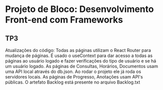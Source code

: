 # Projeto de Bloco: Desenvolvimento Front-end com Frameworks

## TP3

Atualizações do código:
Todas as páginas utilizam o React Router para mudança de páginas.
É usado o useContext para dar acesso a todas as páginas ao usuário logado e fazer verificações do tipo de usuário e se há um usuário logado.
As páginas de Consultas, Horários, Documentos usam uma API local através do db.json. Ao rodar o projeto ele já roda os servidores locais.
As páginas de Progresso, Anotações usam API's públicas.
O artefato Backlog está presente no arquivo Backlog.txt